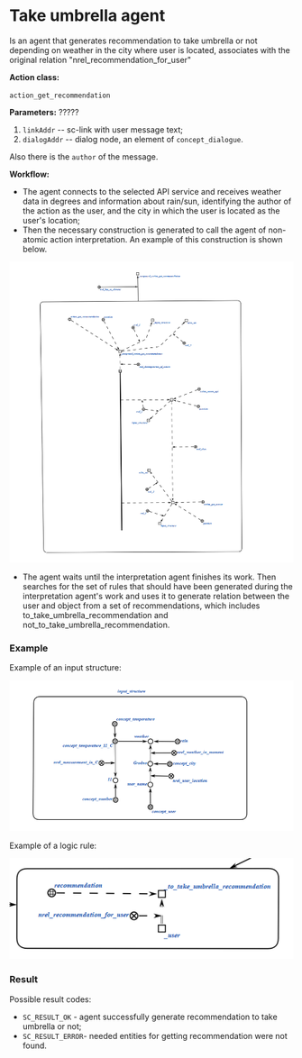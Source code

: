 #  Take umbrella agent

Is an agent that generates recommendation to take umbrella or not depending on weather in the city where user is located, associates with the original relation "nrel_recommendation_for_user"

**Action class:**

`action_get_recommendation`


**Parameters:**
?????
1. `linkAddr` -- sc-link with user message text;
2. `dialogAddr` -- dialog node, an element of `concept_dialogue`.

Also there is the `author` of the message.

**Workflow:**

* The agent connects to the selected API service and receives weather data in degrees and information about rain/sun, identifying the author
of the action as the user, and the city in which the user is located as the user's location;
* Then the necessary construction is generated to call the agent of non-atomic action interpretation. An example of this construction is shown below.

![МОИС](https://github.com/demidovetsdasha/sem4/blob/main/%D0%9C%D0%9E%D0%98%D0%A1/%D0%BB%D1%804/interpretation.png)

* The agent waits until the interpretation agent finishes its work. Then searches for the set of rules that should have been generated during the interpretation
agent's work and uses it to generate relation between the user and object from a set of recommendations, which includes to_take_umbrella_recommendation and
not_to_take_umbrella_recommendation.

### Example

Example of an input structure:

![МОИС](https://github.com/demidovetsdasha/sem4/blob/main/%D0%9C%D0%9E%D0%98%D0%A1/%D0%BB%D1%804/input.png)

Example of a logic rule:

![МОИС](https://github.com/demidovetsdasha/sem4/blob/main/%D0%9C%D0%9E%D0%98%D0%A1/%D0%BB%D1%804/output.png)

### Result

Possible result codes:
 
* `SC_RESULT_OK` - agent successfully generate recommendation to take umbrella or not;
* `SC_RESULT_ERROR`- needed entities for getting recommendation were not found.
